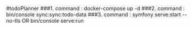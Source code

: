 #todoPlanner
###1. command :  docker-compose up -d
###2. command :  bin/console sync:sync:todo-data
###3. command :  symfony serve:start --no-tls OR bin/console serve:run
